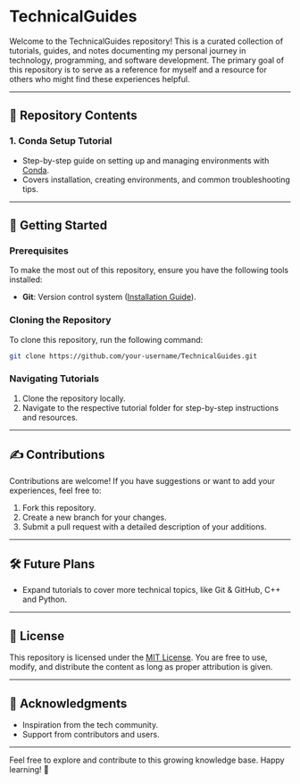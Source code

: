 # TechnicalGuides

Welcome to the TechnicalGuides repository! This is a curated collection of tutorials, guides, and notes documenting my personal journey in technology, programming, and software development. The primary goal of this repository is to serve as a reference for myself and a resource for others who might find these experiences helpful.

---

## 📂 Repository Contents

### 1. **Conda Setup Tutorial**

- Step-by-step guide on setting up and managing environments with [Conda](https://docs.conda.io).
- Covers installation, creating environments, and common troubleshooting tips.

---

## 🚀 Getting Started

### Prerequisites

To make the most out of this repository, ensure you have the following tools installed:

- **Git**: Version control system ([Installation Guide](https://git-scm.com/book/en/v2/Getting-Started-Installing-Git)).

### Cloning the Repository

To clone this repository, run the following command:

```bash
git clone https://github.com/your-username/TechnicalGuides.git
```

### Navigating Tutorials

1. Clone the repository locally.
2. Navigate to the respective tutorial folder for step-by-step instructions and resources.

---

## ✍️ Contributions

Contributions are welcome! If you have suggestions or want to add your experiences, feel free to:

1. Fork this repository.
2. Create a new branch for your changes.
3. Submit a pull request with a detailed description of your additions.

---

## 🛠️ Future Plans

- Expand tutorials to cover more technical topics, like Git & GitHub, C++ and Python.

---

## 📝 License

This repository is licensed under the [MIT License](LICENSE). You are free to use, modify, and distribute the content as long as proper attribution is given.

---

## 🌟 Acknowledgments

- Inspiration from the tech community.
- Support from contributors and users.

---

Feel free to explore and contribute to this growing knowledge base. Happy learning! 🎉
